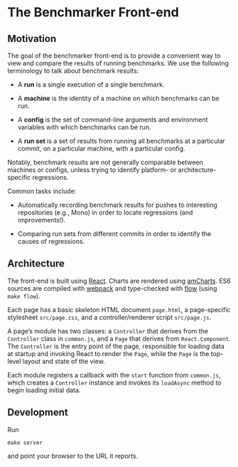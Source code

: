 # The Benchmarker Front-end

## Motivation

The goal of the benchmarker front-end is to provide a convenient way to view and compare the results of running benchmarks. We use the following terminology to talk about benchmark results:

 * A **run** is a single execution of a single benchmark.

 * A **machine** is the identity of a machine on which benchmarks can be run.

 * A **config** is the set of command-line arguments and environment variables with which benchmarks can be run.

 * A **run set** is a set of results from running all benchmarks at a particular commit, on a particular machine, with a particular config.

Notably, benchmark results are not generally comparable between machines or configs, unless trying to identify platform- or architecture-specific regressions.

Common tasks include:

 * Automatically recording benchmark results for pushes to interesting repositories (e.g., Mono) in order to locate regressions (and improvements!).

 * Comparing run sets from different commits in order to identify the causes of regressions.

## Architecture

The front-end is built using [React]. Charts are rendered using [amCharts]. ES6 sources are compiled with [webpack] and type-checked with [flow] (using `make flow`).

Each page has a basic skeleton HTML document `page.html`, a page-specific stylesheet `src/page.css`, and a controller/renderer script `src/page.js`.

A page’s module has two classes: a `Controller` that derives from the `Controller` class in `common.js`, and a `Page` that derives from `React.Component`. The `Controller` is the entry point of the page, responsible for loading data at startup and invoking React to render the `Page`, while the `Page` is the top-level layout and state of the view.

Each module registers a callback with the `start` function from `common.js`, which creates a `Controller` instance and invokes its `loadAsync` method to begin loading initial data.

[React]: http://facebook.github.io/react/
[amCharts]: http://www.amcharts.com/
[webpack]: http://webpack.github.io/
[flow]: http://flowtype.org/

## Development

Run

    make server

and point your browser to the URL it reports.
